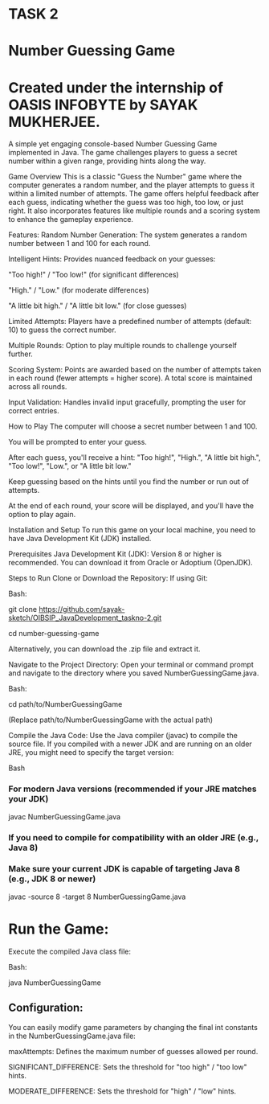 # TASK 2
# Number Guessing Game 
# Created under the internship of OASIS INFOBYTE by SAYAK MUKHERJEE.
A simple yet engaging console-based Number Guessing Game implemented in Java. The game challenges players to guess a secret number within a given range, providing hints along the way.

Game Overview
This is a classic "Guess the Number" game where the computer generates a random number, and the player attempts to guess it within a limited number of attempts. The game offers helpful feedback after each guess, indicating whether the guess was too high, too low, or just right. It also incorporates features like multiple rounds and a scoring system to enhance the gameplay experience.

Features:
Random Number Generation: The system generates a random number between 1 and 100 for each round.

Intelligent Hints: Provides nuanced feedback on your guesses:

"Too high!" / "Too low!" (for significant differences)

"High." / "Low." (for moderate differences)

"A little bit high." / "A little bit low." (for close guesses)

Limited Attempts: Players have a predefined number of attempts (default: 10) to guess the correct number.

Multiple Rounds: Option to play multiple rounds to challenge yourself further.

Scoring System: Points are awarded based on the number of attempts taken in each round (fewer attempts = higher score). A total score is maintained across all rounds.

Input Validation: Handles invalid input gracefully, prompting the user for correct entries.

How to Play
The computer will choose a secret number between 1 and 100.

You will be prompted to enter your guess.

After each guess, you'll receive a hint: "Too high!", "High.", "A little bit high.", "Too low!", "Low.", or "A little bit low."

Keep guessing based on the hints until you find the number or run out of attempts.

At the end of each round, your score will be displayed, and you'll have the option to play again.

Installation and Setup
To run this game on your local machine, you need to have Java Development Kit (JDK) installed.

Prerequisites
Java Development Kit (JDK): Version 8 or higher is recommended. You can download it from Oracle or Adoptium (OpenJDK).

Steps to Run
Clone or Download the Repository:
If using Git:

Bash:

git clone https://github.com/sayak-sketch/OIBSIP_JavaDevelopment_taskno-2.git

cd number-guessing-game

Alternatively, you can download the .zip file and extract it.

Navigate to the Project Directory:
Open your terminal or command prompt and navigate to the directory where you saved NumberGuessingGame.java.

Bash:

cd path/to/NumberGuessingGame

(Replace path/to/NumberGuessingGame with the actual path)

Compile the Java Code:
Use the Java compiler (javac) to compile the source file. If you compiled with a newer JDK and are running on an older JRE, you might need to specify the target version:

Bash

### For modern Java versions (recommended if your JRE matches your JDK)
javac NumberGuessingGame.java

### If you need to compile for compatibility with an older JRE (e.g., Java 8)
### Make sure your current JDK is capable of targeting Java 8 (e.g., JDK 8 or newer)
javac -source 8 -target 8 NumberGuessingGame.java

# Run the Game:

Execute the compiled Java class file:

Bash:

java NumberGuessingGame


## Configuration:
You can easily modify game parameters by changing the final int constants in the NumberGuessingGame.java file:

maxAttempts: Defines the maximum number of guesses allowed per round.

SIGNIFICANT_DIFFERENCE: Sets the threshold for "too high" / "too low" hints.

MODERATE_DIFFERENCE: Sets the threshold for "high" / "low" hints.



